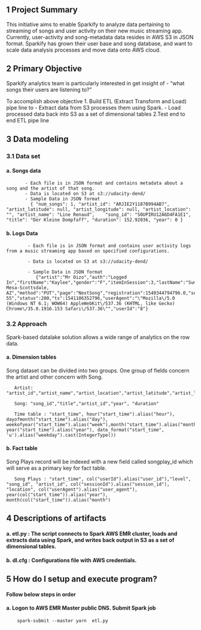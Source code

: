 ## 1 Project Summary
This initiative aims to enable Sparkify to analyze data pertaining to streaming of songs and user activity on their new music streaming app. Currently, user-activity and song-metadata data resides in AWS S3 in JSON format. Sparkify has grown their user base and song database, and want to scale data analysis processes and move data onto AWS cloud.


## 2 Primary Objective
Sparkify analytics team is particularly interested in get insight of  - “what songs their users are listening to?”

To accomplish above objective
       1. Build ETL (Extract Transform and Load) pipe line to
              - Extract data from S3 processes them using Spark.
              - Load processed data back into S3 as a set of dimensional tables
       2.Test end to end ETL pipe line


## 3 Data modeling
### 3.1 Data set
#### a. Songs data
           - Each file is in JSON format and contains metadata about a song and the artist of that song.
           - Data is located on S3 at s3://udacity-dend/
           - Sample Data in JSON format
             { "num_songs": 1, "artist_id": "ARJIE2Y1187B994AB7", "artist_latitude": null, "artist_longitude": null, "artist_location": "", "artist_name": "Line Renaud",    "song_id": "SOUPIRU12A6D4FA1E1", "title": "Der Kleine Dompfaff", "duration": 152.92036, "year": 0 }


#### b. Logs Data
            - Each file is in JSON format and contains user activity logs from a music streaming app based on specified configurations.

            - Data is located on S3 at s3://udacity-dend/

            - Sample Data in JSON format
               {"artist":"Mr Oizo","auth":"Logged In","firstName":"Kaylee","gender":"F","itemInSession":3,"lastName":"Summers","length":144.03873,"level":"free","location":"Phoenix-Mesa-Scottsdale, AZ","method":"PUT","page":"NextSong","registration":1540344794796.0,"sessionId":139,"song":"Flat 55","status":200,"ts":1541106352796,"userAgent":"\"Mozilla\/5.0 (Windows NT 6.1; WOW64) AppleWebKit\/537.36 (KHTML, like Gecko) Chrome\/35.0.1916.153 Safari\/537.36\"","userId":"8"}

### 3.2 Approach
Spark-based datalake solution  allows a wide range of analytics on the row data. 

#### a. Dimension tables
Song dataset can be divided into two groups. One group of fields concern the artist and other concern with Song.

       Artist: "artist_id","artist_name","artist_location","artist_latitude","artist_longitude"

       Song: "song_id","title","artist_id","year", "duration"

       Time table : "start_time", hour("start_time").alias("hour"), dayofmonth("start_time").alias("day"), weekofyear("start_time").alias("week"),month("start_time").alias("month"), year("start_time").alias("year"), date_format("start_time", 'u').alias("weekday").cast(IntegerType())
                        

#### b. Fact table
Song Plays record will be indexed with a new field called songplay_id which will serve as a primary key for fact table.

       Song Plays : "start_time", col("userId").alias("user_id"),"level", "song_id", "artist_id", col("sessionId").alias("session_id"), "location", col("userAgent").alias("user_agent"), year(col("start_time")).alias("year"), month(col("start_time")).alias("month") 



## 4 Descriptions of artifacts
#### a. etl.py : The script connects to Spark AWS EMR cluster, loads and extracts data using Spark, and writes back output in S3 as a set of dimensional tables.
#### b. dl.cfg : Configurations file with AWS credentials.


## 5 How do I setup and execute program?
#### Follow below steps in order
#### a. Logon to AWS EMR Master public DNS. Submit Spark job 
        spark-submit --master yarn  etl.py
